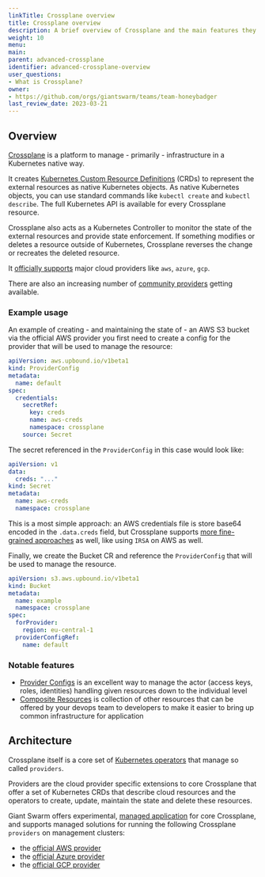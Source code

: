 ```yaml
---
linkTitle: Crossplane overview
title: Crossplane overview
description: A brief overview of Crossplane and the main features they provide.
weight: 10
menu:
main:
parent: advanced-crossplane
identifier: advanced-crossplane-overview
user_questions:
- What is Crossplane?
owner:
- https://github.com/orgs/giantswarm/teams/team-honeybadger
last_review_date: 2023-03-21
---
```


## Overview

[Crossplane](https://www.crossplane.io/) is a platform to manage - primarily - infrastructure in a Kubernetes native way.

It creates [Kubernetes Custom Resource Definitions](https://kubernetes.io/docs/tasks/extend-kubernetes/custom-resources/custom-resource-definitions/) (CRDs)
to represent the external resources as native Kubernetes objects. As native Kubernetes objects, you can use standard commands
like `kubectl create` and `kubectl describe`. The full Kubernetes API is available for every Crossplane resource.

Crossplane also acts as a Kubernetes Controller to monitor the state of the external resources and provide state enforcement.
If something modifies or deletes a resource outside of Kubernetes, Crossplane reverses the change or recreates the deleted resource.

It [officially supports](https://marketplace.upbound.io/providers?tier=official) major cloud providers like `aws`, `azure`, `gcp`.

There are also an increasing number of [community providers](https://marketplace.upbound.io/providers?tier=community) getting available.

### Example usage

An example of creating - and maintaining the state of - an AWS S3 bucket via the official AWS provider you first need
to create a config for the provider that will be used to manage the resource:

```yaml
apiVersion: aws.upbound.io/v1beta1
kind: ProviderConfig
metadata:
  name: default
spec:
  credentials:
    secretRef:
      key: creds
      name: aws-creds
      namespace: crossplane
    source: Secret
```

The secret referenced in the `ProviderConfig` in this case would look like:

```yaml
apiVersion: v1
data:
  creds: "..."
kind: Secret
metadata:
  name: aws-creds
  namespace: crossplane
```

This is a most simple approach: an AWS credentials file is store base64 encoded in the `.data.creds` field, but Crossplane
supports [more fine-grained approaches](https://github.com/crossplane-contrib/provider-aws/blob/36ba63a1df442a72934c7ae90ae7f137c0c2cef5/AUTHENTICATION.md)
as well, like using `IRSA` on AWS as well.

Finally, we create the Bucket CR and reference the `ProviderConfig` that will be used to manage the resource.

```yaml
apiVersion: s3.aws.upbound.io/v1beta1
kind: Bucket
metadata:
  name: example
  namespace: crossplane
spec:
  forProvider:
    region: eu-central-1
  providerConfigRef:
    name: default
```

### Notable features

- [Provider Configs](https://docs.crossplane.io/v1.11/concepts/providers/#configuring-providers) is an excellent way to
  manage the actor (access keys, roles, identities) handling given resources down to the individual level
- [Composite Resources](https://docs.crossplane.io/latest/concepts/composition/) is collection of other resources that can be offered by your devops team
  to developers to make it easier to bring up common infrastructure for application

## Architecture

Crossplane itself is a core set of [Kubernetes operators](https://kubernetes.io/docs/concepts/extend-kubernetes/operator/)
that manage so called `providers`.

Providers are the cloud provider specific extensions to core Crossplane that offer a set of Kubernetes CRDs that
describe cloud resources and the operators to create, update, maintain the state and delete these resources.

Giant Swarm offers experimental, [managed application](https://github.com/giantswarm/crossplane/) for core Crossplane,
and supports managed solutions for running the following Crossplane `providers` on management clusters:

- the [official AWS provider](https://marketplace.upbound.io/providers/upbound/provider-aws/latest)
- the [official Azure provider](https://marketplace.upbound.io/providers/upbound/provider-azure/latest)
- the [official GCP provider](https://marketplace.upbound.io/providers/upbound/provider-gcp/latest)
